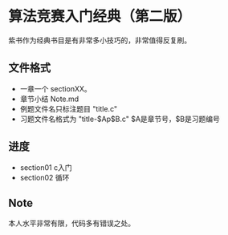 # 算法竞赛入门经典（第二版）

紫书作为经典书目是有非常多小技巧的，非常值得反复刷。

## 文件格式

* 一章一个 sectionXX。
* 章节小结 Note.md
* 例题文件名只标注题目 "title.c"
* 习题文件名格式为 "title-\$Ap\$B.c" \$A是章节号，\$B是习题编号

## 进度

* section01 c入门
* section02 循环


## Note

本人水平非常有限，代码多有错误之处。

